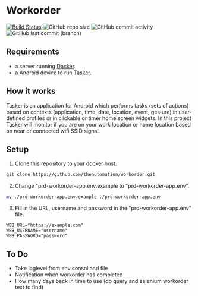 # Workorder

[![Build Status](https://drone.theautomation.nl/api/badges/theautomation/workorder/status.svg)](https://drone.theautomation.nl/theautomation/workorder)
![GitHub repo size](https://img.shields.io/github/repo-size/theautomation/workorder?logo=Github)
![GitHub commit activity](https://img.shields.io/github/commit-activity/y/theautomation/workorder?logo=github)
![GitHub last commit (branch)](https://img.shields.io/github/last-commit/theautomation/workorder/main?logo=github)

## Requirements

- a server running [Docker](https://www.docker.com/).
- a Android device to run [Tasker](https://tasker.joaoapps.com/).

## How it works

Tasker is an application for Android which performs tasks (sets of actions) based on contexts (application, time, date, location, event, gesture) in user-defined profiles or in clickable or timer home screen widgets.
In this project Tasker will monitor if you are on your work location or home location based on near or connected wifi SSID signal.

## Setup

1. Clone this repository to your docker host.

```bash
git clone https://github.com/theautomation/workorder.git
```

2. Change "prd-workorder-app.env.example to "prd-workorder-app.env".

```bash
mv ./prd-workorder-app.env.example ./prd-workorder-app.env
```

3. Fill in the URL, username and password in the "prd-workorder-app.env" file.

```dosini
WEB_URL="https://example.com"
WEB_USERNAME="username"
WEB_PASSWORD="password"
```

## To Do

- Take loglevel from env consol and file
- Notification when workorder has completed
- How many days back in time to use (db query and selenium workorder text to find)
